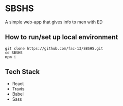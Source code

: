# SBSHS
A simple web-app that gives info to men with ED

## How to run/set up local environment

```    
git clone https://github.com/fac-13/SBSHS.git
cd SBSHS
npm i
```

## Tech Stack
* React
* Travis
* Babel
* Sass
